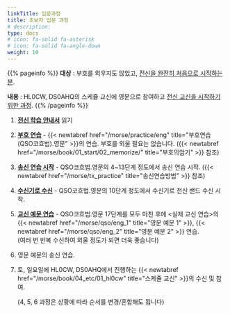 ```yaml
---
linkTitle: 입문과정
title: 초보자 입문 과정
# description: 
type: docs
# icon: fa-solid fa-asterisk
# icon: fa-solid fa-angle-down
weight: 10
---
```


{{% pageinfo %}}
<b>대상</b> : 부호를 외우지도 않았고, <u>전신을 완전히 처음으로 시작하는 분</u>.<br>

<b>내용</b> : HL0CW, DS0AHQ의 스케쥴 교신에 영문으로 참여하고 <u>전신 교신을 시작하기 위한 과정</u>.
{{% /pageinfo %}}




1. <b><u>전신 학습 안내서</u></b> 읽기

2. <b><u>부호 연습</u></b> - {{< newtabref href="/morse/practice/eng" title="부호연습(QSO코흐법).영문" >}}의 연습. 부호를 외울 필요는 없습니다.
 ({{< newtabref href="/morse/book/01_start/02_memorize/" title="부호의암기" >}} 참조)

3. <b><u>송신 연습 시작</u></b> - QSO코흐법.영문의 4~13단계 정도에서 송신 연습 시작. ({{< newtabref href="/morse/tx_practice" title="송신연습방법" >}} 참조)

4. <b><u>수신기로 수신</u></b> - QSO코흐법.영문의 10단계 정도에서 수신기로 전신 밴드 수신 시작.

5. <b><u>교신 예문 연습</u></b> - QSO코흐법.영문 17단계를 모두 마친 후에 <실제 교신 연습>의 {{< newtabref href="/morse/qso/eng_1" title="영문 예문 1" >}}, {{< newtabref href="/morse/qso/eng_2" title="영문 예문 2" >}} 연습.<br>
   (여러 번 반복 수신하여 외울 정도가 되면 더욱 좋습니다)

6. 영문 예문의 송신 연습.

7. 토, 일요일에 HL0CW, DS0AHQ에서 진행하는 {{< newtabref href="/morse/book/04_etc/01_hl0cw" title="스케쥴 교신" >}}의 수신 및 참여.

   (4, 5, 6 과정은 상황에 따라 순서를 변경/혼합해도 됩니다)
<br><br>